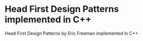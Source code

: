 # Head First Design Patterns implemented in C++
Head First Design Patterns by Eric Freeman implemented in C++
